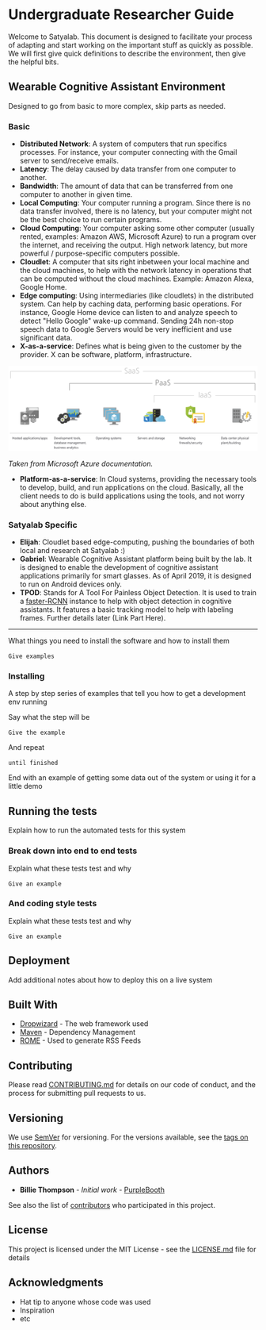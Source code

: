 # Undergraduate Researcher Guide

Welcome to Satyalab. This document is designed to facilitate your process of adapting and start working on the important stuff as quickly as possible. We will first give quick definitions to describe the environment, then give the helpful bits. 

## Wearable Cognitive Assistant Environment

Designed to go from basic to more complex, skip parts as needed.

### Basic

* __Distributed Network__: A system of computers that run specifics processes. For instance, your computer connecting with the Gmail server to send/receive emails. 
* __Latency__: The delay caused by data transfer from one computer to another. 
* __Bandwidth__: The amount of data that can be transferred from one computer to another in given time.
* __Local Computing__: Your computer running a program. Since there is no data transfer involved, there is no latency, but your computer might not be the best choice to run certain programs. 
* __Cloud Computing__: Your computer asking some other computer (usually rented, examples: Amazon AWS, Microsoft Azure) to run a program over the internet, and receiving the output. High network latency, but more powerful / purpose-specific computers possible. 
* __Cloudlet__: A computer that sits right inbetween your local machine and the cloud machines, to help with the network latency in operations that can be computed without the cloud machines. Example: Amazon Alexa, Google Home. 
* __Edge computing__: Using intermediaries (like cloudlets) in the distributed system. Can help by caching data, performing basic operations. For instance, Google Home device can listen to and analyze speech to detect "Hello Google" wake-up command. Sending 24h non-stop speech data to Google Servers would be very inefficient and use significant data. 
* __X-as-a-service__: Defines what is being given to the customer by the provider. X can be software, platform, infrastructure.

![alt-text](https://github.com/dincbasar/wca-carmodel/blob/master/Screen%20Shot%202019-04-22%20at%208.40.50%20PM.png)

_Taken from Microsoft Azure documentation._

* __Platform-as-a-service__: In Cloud systems, providing the necessary tools to develop, build, and run applications on the cloud. Basically, all the client needs to do is build applications using the tools, and not worry about anything else. 

### Satyalab Specific

* __Elijah__: Cloudlet based edge-computing, pushing the boundaries of both local and research at Satyalab :)
* __Gabriel__: Wearable Cognitive Assistant platform being built by the lab. It is designed to enable the development of cognitive assistant applications primarily for smart glasses. As of April 2019, it is designed to run on Android devices only.
* __TPOD__: Stands for A Tool For Painless Object Detection. It is used to train a [faster-RCNN](https://arxiv.org/pdf/1506.01497.pdf) instance to help with object detection in cognitive assistants. It features a basic tracking model to help with labeling frames. Further details later (Link Part Here).

___ 

What things you need to install the software and how to install them

```
Give examples
```

### Installing

A step by step series of examples that tell you how to get a development env running

Say what the step will be

```
Give the example
```

And repeat

```
until finished
```

End with an example of getting some data out of the system or using it for a little demo

## Running the tests

Explain how to run the automated tests for this system

### Break down into end to end tests

Explain what these tests test and why

```
Give an example
```

### And coding style tests

Explain what these tests test and why

```
Give an example
```

## Deployment

Add additional notes about how to deploy this on a live system

## Built With

* [Dropwizard](http://www.dropwizard.io/1.0.2/docs/) - The web framework used
* [Maven](https://maven.apache.org/) - Dependency Management
* [ROME](https://rometools.github.io/rome/) - Used to generate RSS Feeds

## Contributing

Please read [CONTRIBUTING.md](https://gist.github.com/PurpleBooth/b24679402957c63ec426) for details on our code of conduct, and the process for submitting pull requests to us.

## Versioning

We use [SemVer](http://semver.org/) for versioning. For the versions available, see the [tags on this repository](https://github.com/your/project/tags). 

## Authors

* **Billie Thompson** - *Initial work* - [PurpleBooth](https://github.com/PurpleBooth)

See also the list of [contributors](https://github.com/your/project/contributors) who participated in this project.

## License

This project is licensed under the MIT License - see the [LICENSE.md](LICENSE.md) file for details

## Acknowledgments

* Hat tip to anyone whose code was used
* Inspiration
* etc
